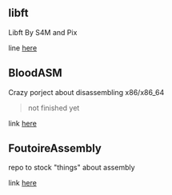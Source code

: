 ## libft

Libft By S4M and Pix

line [here](https://github.com/420verfl0w/libft)

## BloodASM

Crazy porject about disassembling x86/x86_64

> not finished yet

link [here](https://github.com/420verfl0w/BloodASM)

## FoutoireAssembly

repo to stock "things" about assembly

link [here](https://github.com/420verfl0w/FoutoireAssembly)

